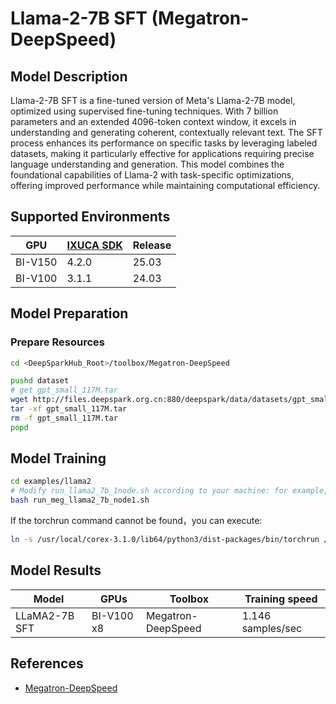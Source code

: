 # Llama-2-7B SFT (Megatron-DeepSpeed)

## Model Description

Llama-2-7B SFT is a fine-tuned version of Meta's Llama-2-7B model, optimized using supervised fine-tuning techniques.
With 7 billion parameters and an extended 4096-token context window, it excels in understanding and generating coherent,
contextually relevant text. The SFT process enhances its performance on specific tasks by leveraging labeled datasets,
making it particularly effective for applications requiring precise language understanding and generation. This model
combines the foundational capabilities of Llama-2 with task-specific optimizations, offering improved performance while
maintaining computational efficiency.

## Supported Environments

| GPU    | [IXUCA SDK](https://gitee.com/deep-spark/deepspark#%E5%A4%A9%E6%95%B0%E6%99%BA%E7%AE%97%E8%BD%AF%E4%BB%B6%E6%A0%88-ixuca) | Release |
|--------|-----------|---------|
| BI-V150 | 4.2.0     |  25.03  |
| BI-V100 | 3.1.1     |  24.03  |

## Model Preparation

### Prepare Resources

```sh
cd <DeepSparkHub_Root>/toolbox/Megatron-DeepSpeed

pushd dataset
# get gpt_small_117M.tar
wget http://files.deepspark.org.cn:880/deepspark/data/datasets/gpt_small_117M.tar
tar -xf gpt_small_117M.tar
rm -f gpt_small_117M.tar
popd
```

## Model Training

```sh
cd examples/llama2
# Modify run_llama2_7b_1node.sh according to your machine: for example, HOST_NAME, ADDR_ARRAY, CONTAINER_NAME, NCCL_SOCKET_IFNAME
bash run_meg_llama2_7b_node1.sh
```

If the torchrun command cannot be found，you can execute:

```sh
ln -s /usr/local/corex-3.1.0/lib64/python3/dist-packages/bin/torchrun /usr/local/bin/
```

## Model Results

| Model         | GPUs       | Toolbox            | Training speed    |
|---------------|------------|--------------------|-------------------|
| LLaMA2-7B SFT | BI-V100 x8 | Megatron-DeepSpeed | 1.146 samples/sec |

## References

- [Megatron-DeepSpeed](https://github.com/microsoft/Megatron-DeepSpeed)
